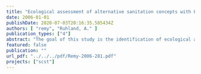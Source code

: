 ```yaml
---
title: "Ecological assessment of alternative sanitation concepts with Life Cycle Assessment"
date: 2006-01-01
publishDate: 2020-07-03T20:16:35.585434Z
authors: [ "remy", "Ruhland, A." ]
publication_types: ["4"]
abstract: "The goal of this study is the identification of ecological advantages and disadvantages of alternative sanitation systems in comparison to conventional wastewater treatment. The methodology of Life Cycle Assessment (LCA) is adopted as an evaluation tool for the ecological assessment of various sanitation scenarios for a hypothetical middle-sized settlement in Germany (ca 5000 inhabitants). The scenarios include a reference system with conventional drainage and treatment in an activated sludge plant with anaerobic sludge digestion and sewage gas production. In the alternative scenarios, urine is source-separated in the toilet, collected and applied as fertilizer. Faeces are either collected by gravity drainage and composted together with biowaste or collected by a vacuum system and co-digested with biowaste to gain biogas for energy production. The remaining greywater is treated in a soil filter or in a technical plant (Sequencing batch reactor). All relevant processes of the investigated scenarios are modelled in detail for the Life Cycle Inventory, based on data from pilot plants and literature. This implies the processing of the different waste fractions, transport and energy supply, mineral fertilizer substitution, and sludge incineration. Beside the operational expenditures, the construction phase is included with material and energy demands. The resulting substance flow model is evaluated with a set of environmental indicators relating to the demand of energy, non-renewable resources, climate change, eutrophication, acidification, and various toxicity potentials. As a result, the alternative scenarios cause less environmental burden in almost all impact categories. The source-separation of human excreta disburdens the wastewater treatment process and lowers nutrient emissions into surface waters. The secondary fertilizer from urine and faeces has lower heavy metal content than an average mineral fertilizer. Depending on the system configuration, alternative sanitation systems can have a lower demand for fossil fuels and subsequently cause fewer emissions of climate-active gases. Only the increased emission of acidifying gases represents a considerable drawback compared to the conventional system. A normalisation of all indicators to the average environmental burden of a single person in Germany reveals that the decisive categories for the overall comparison are related to eutrophication, acidification, and terrestrial ecotoxicity. Energy-related indicators have a smaller contribution, but they can be important in terms of world-wide scarce fossil resources and climate change. The advantages of alternative sanitation systems can only be realized if the secondary functions of mineral fertilizer substitution and energy supply are fully utilized. Important key parameters for future LCA studies of alternative sanitation systems are identified, which may simplify the data acquisition. The construction phase has only a minor relevance for the ecological assessment and may therefore be neglected in future studies. In all, the data quality of this LCA study can be further improved, because many processes of alternative systems have not yet been investigated or realized in full-scale. Hence, the development of a universal decision support method could not be realized in a reasonable way due to the lack of adequate long-term process data and the high influence of case-specific boundary conditions on the technical implementation. However, this LCA study gives a first assessment of potential ecological benefits and drawbacks of alternative sanitation systems."
featured: false
publication: ""
url_pdf: "../../../pdf/Remy-2006-281.pdf"
projects: ["scst"]
---
```


